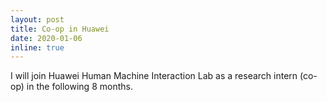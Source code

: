 ```yaml
---
layout: post
title: Co-op in Huawei
date: 2020-01-06
inline: true
---
```


I will join Huawei Human Machine Interaction Lab as a research intern (co-op) in the following 8 months.